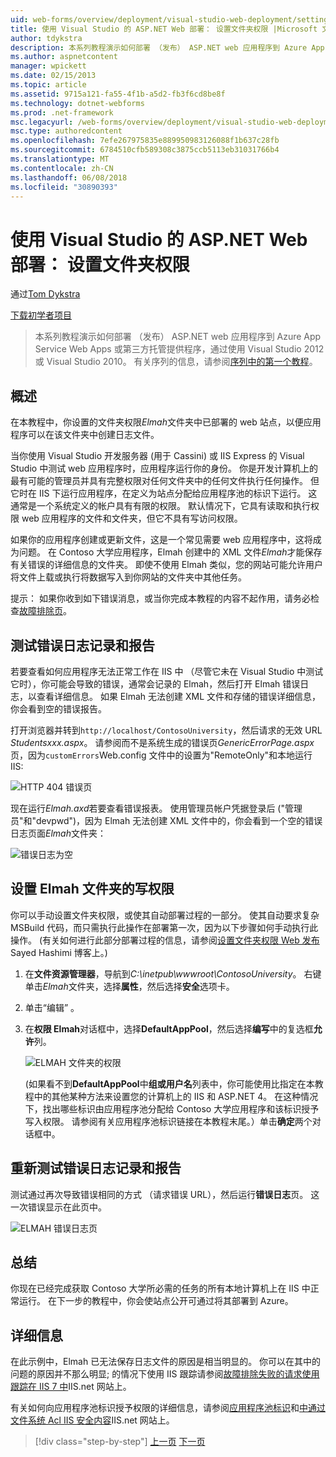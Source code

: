 ```yaml
---
uid: web-forms/overview/deployment/visual-studio-web-deployment/setting-folder-permissions
title: 使用 Visual Studio 的 ASP.NET Web 部署： 设置文件夹权限 |Microsoft 文档
author: tdykstra
description: 本系列教程演示如何部署 （发布） ASP.NET web 应用程序到 Azure App Service Web Apps 或第三方托管提供程序，使用的...
ms.author: aspnetcontent
manager: wpickett
ms.date: 02/15/2013
ms.topic: article
ms.assetid: 9715a121-fa55-4f1b-a5d2-fb3f6cd8be8f
ms.technology: dotnet-webforms
ms.prod: .net-framework
msc.legacyurl: /web-forms/overview/deployment/visual-studio-web-deployment/setting-folder-permissions
msc.type: authoredcontent
ms.openlocfilehash: 7efe267975835e889950983126088f1b637c28fb
ms.sourcegitcommit: 6784510cfb589308c3875ccb5113eb31031766b4
ms.translationtype: MT
ms.contentlocale: zh-CN
ms.lasthandoff: 06/08/2018
ms.locfileid: "30890393"
---
```

<a name="aspnet-web-deployment-using-visual-studio-setting-folder-permissions"></a>使用 Visual Studio 的 ASP.NET Web 部署： 设置文件夹权限
====================
通过[Tom Dykstra](https://github.com/tdykstra)

[下载初学者项目](http://go.microsoft.com/fwlink/p/?LinkId=282627)

> 本系列教程演示如何部署 （发布） ASP.NET web 应用程序到 Azure App Service Web Apps 或第三方托管提供程序，通过使用 Visual Studio 2012 或 Visual Studio 2010。 有关序列的信息，请参阅[序列中的第一个教程](introduction.md)。


## <a name="overview"></a>概述

在本教程中，你设置的文件夹权限*Elmah*文件夹中已部署的 web 站点，以便应用程序可以在该文件夹中创建日志文件。

当你使用 Visual Studio 开发服务器 (用于 Cassini) 或 IIS Express 的 Visual Studio 中测试 web 应用程序时，应用程序运行你的身份。 你是开发计算机上的最有可能的管理员并具有完整权限对任何文件夹中的任何文件执行任何操作。 但它时在 IIS 下运行应用程序，在定义为站点分配给应用程序池的标识下运行。 这通常是一个系统定义的帐户具有有限的权限。 默认情况下，它具有读取和执行权限 web 应用程序的文件和文件夹，但它不具有写访问权限。

如果你的应用程序创建或更新文件，这是一个常见需要 web 应用程序中，这将成为问题。 在 Contoso 大学应用程序，Elmah 创建中的 XML 文件*Elmah*才能保存有关错误的详细信息的文件夹。 即使不使用 Elmah 类似，您的网站可能允许用户将文件上载或执行将数据写入到你网站的文件夹中其他任务。

提示： 如果你收到如下错误消息，或当你完成本教程的内容不起作用，请务必检查[故障排除页](troubleshooting.md)。

## <a name="test-error-logging-and-reporting"></a>测试错误日志记录和报告

若要查看如何应用程序无法正常工作在 IIS 中 （尽管它未在 Visual Studio 中测试它时），你可能会导致的错误，通常会记录的 Elmah，然后打开 Elmah 错误日志，以查看详细信息。 如果 Elmah 无法创建 XML 文件和存储的错误详细信息，你会看到空的错误报告。

打开浏览器并转到`http://localhost/ContosoUniversity`，然后请求的无效 URL *Studentsxxx.aspx*。 请参阅而不是系统生成的错误页*GenericErrorPage.aspx*页，因为`customErrors`Web.config 文件中的设置为"RemoteOnly"和本地运行 IIS:

![HTTP 404 错误页](setting-folder-permissions/_static/image1.png)

现在运行*Elmah.axd*若要查看错误报表。 使用管理员帐户凭据登录后 (&quot;管理员&quot;和&quot;devpwd&quot;)，因为 Elmah 无法创建 XML 文件中的，你会看到一个空的错误日志页面*Elmah*文件夹：

![错误日志为空](setting-folder-permissions/_static/image2.png)

## <a name="set-write-permission-on-the-elmah-folder"></a>设置 Elmah 文件夹的写权限

你可以手动设置文件夹权限，或使其自动部署过程的一部分。 使其自动要求复杂 MSBuild 代码，而只需执行此操作在部署第一次，因为以下步骤如何手动执行此操作。 (有关如何进行此部分部署过程的信息，请参阅[设置文件夹权限 Web 发布](http://sedodream.com/2011/11/08/SettingFolderPermissionsOnWebPublish.aspx)Sayed Hashimi 博客上。)

1. 在**文件资源管理器**，导航到*C:\inetpub\wwwroot\ContosoUniversity*。 右键单击*Elmah*文件夹，选择**属性**，然后选择**安全**选项卡。
2. 单击“编辑” 。
3. 在**权限 Elmah**对话框中，选择**DefaultAppPool**，然后选择**编写**中的复选框**允许**列。

    ![ELMAH 文件夹的权限](setting-folder-permissions/_static/image3.png)

    (如果看不到**DefaultAppPool**中**组或用户名**列表中，你可能使用比指定在本教程中的其他某种方法来设置您的计算机上的 IIS 和 ASP.NET 4。 在这种情况下，找出哪些标识由应用程序池分配给 Contoso 大学应用程序和该标识授予写入权限。 请参阅有关应用程序池标识链接在本教程末尾。）单击**确定**两个对话框中。

## <a name="retest-error-logging-and-reporting"></a>重新测试错误日志记录和报告

测试通过再次导致错误相同的方式 （请求错误 URL），然后运行**错误日志**页。 这一次错误显示在此页中。

![ELMAH 错误日志页](setting-folder-permissions/_static/image4.png)

## <a name="summary"></a>总结

你现在已经完成获取 Contoso 大学所必需的任务的所有本地计算机上在 IIS 中正常运行。 在下一步的教程中，你会使站点公开可通过将其部署到 Azure。

## <a name="more-information"></a>详细信息

在此示例中，Elmah 已无法保存日志文件的原因是相当明显的。 你可以在其中的问题的原因并不那么明显; 的情况下使用 IIS 跟踪请参阅[故障排除失败的请求使用跟踪在 IIS 7 中](https://www.iis.net/learn/troubleshoot/using-failed-request-tracing/troubleshooting-failed-requests-using-tracing-in-iis)IIS.net 网站上。

有关如何向应用程序池标识授予权限的详细信息，请参阅[应用程序池标识](https://www.iis.net/learn/manage/configuring-security/application-pool-identities)和[中通过文件系统 Acl IIS 安全内容](https://www.iis.net/learn/get-started/planning-for-security/secure-content-in-iis-through-file-system-acls)IIS.net 网站上。

> [!div class="step-by-step"]
> [上一页](deploying-to-iis.md)
> [下一页](deploying-to-production.md)
